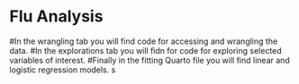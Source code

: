 # Flu Analysis

#In the wrangling tab you will find code for accessing and wrangling the data. 
#In the explorations tab you will fidn for code for exploring selected variables of interest. 
#Finally in the fitting Quarto file you will find linear and logistic regression models. s